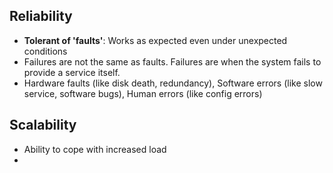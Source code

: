 ## Reliability
- **Tolerant of 'faults'**: Works as expected even under unexpected conditions
- Failures are not the same as faults. Failures are when the system fails to provide a service itself.
- Hardware faults (like disk death, redundancy), Software errors (like slow service, software bugs), Human errors (like config errors) 

## Scalability
- Ability to cope with increased load
- 
